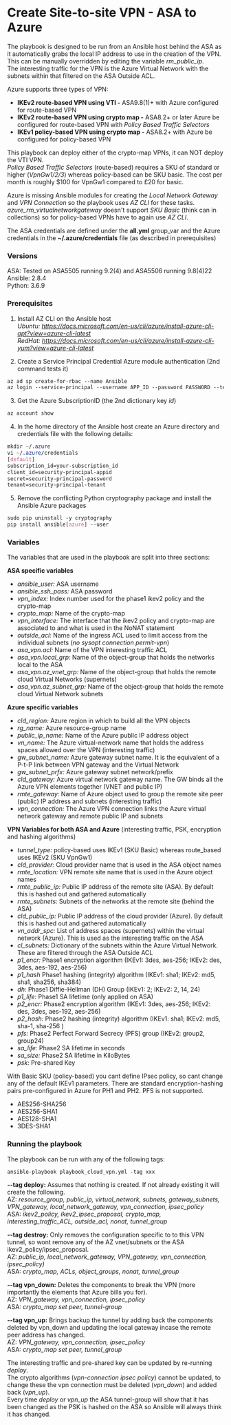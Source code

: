 # Create Site-to-site VPN - ASA to Azure

The playbook is designed to be run from an Ansible host behind the ASA as it automatically grabs the local IP address to use in the creation of the VPN. This can be manually overridden by editing the variable *rm_public_ip*.\
The interesting traffic for the VPN is the Azure Virtual Network with the subnets within that filtered on the ASA Outside ACL.

Azure supports three types of VPN:

- **IKEv2 route-based VPN using VTI -** ASA9.8(1)+ with Azure configured for route-based VPN
- **IKEv2 route-based VPN using crypto map -** ASA8.2+ or later Azure be configured for route-based VPN with *Policy Based Traffic Selectors*
- **IKEv1 policy-based VPN using crypto map -** ASA8.2+ with Azure be configured for policy-based VPN

This playbook can deploy either of the crypto-map VPNs, it can NOT deploy the VTI VPN.\
*Policy Based Traffic Selectors* (route-based) requires a SKU of standard or higher (*VpnGw1/2/3*) whereas policy-based can be SKU basic. The cost per month is roughly $100 for VpnGw1 compared to £20 for basic.

Azure is missing Ansible modules for creating the *Local Network Gateway* and *VPN Connection* so the playbook uses *AZ CLI* for these tasks.
*azure_rm_virtualnetworkgateway* doesn't support *SKU Basic* (think can in collections) so for policy-based VPNs have to again use *AZ CLI*.

The ASA credentials are defined under the **all.yml** group_var and the Azure credentials in the **~/.azure/credentials** file (as described in prerequisites)

### Versions
ASA: Tested on ASA5505 running 9.2(4) and ASA5506 running 9.8(4)22\
Ansible: 2.8.4\
Python: 3.6.9

### Prerequisites
1. Install AZ CLI on the Ansible host\
*Ubuntu: https://docs.microsoft.com/en-us/cli/azure/install-azure-cli-apt?view=azure-cli-latest* \
*RedHat: https://docs.microsoft.com/en-us/cli/azure/install-azure-cli-yum?view=azure-cli-latest*

2. Create a Service Principal Credential Azure module authentication (2nd command tests it)
```css
az ad sp create-for-rbac --name Ansible
az login --service-principal --username APP_ID --password PASSWORD --tenant TENANT_ID
```

3. Get the Azure SubscriptionID (the 2nd dictionary key *id*)
```css
az account show
```

4. In the home directory of the Ansible host create an Azure directory and credentials file with the following details:
```css
mkdir ~/.azure
vi ~/.azure/credentials
[default]
subscription_id=your-subscription_id
client_id=security-principal-appid
secret=security-principal-password
tenant=security-principal-tenant
```

5. Remove the conflicting Python cryptography package and install the Ansible Azure packages
```css
sudo pip uninstall -y cryptography
pip install ansible[azure] --user
```

### Variables
The variables that are used in the playbook are split into three sections:

**ASA specific variables**

- *ansible_user:* ASA username
- *ansible_ssh_pass:* ASA password
- *vpn_index:* Index number used for the phase1 ikev2 policy and the crypto-map
- *crypto_map:* Name of the crypto-map
- *vpn_interface:* The interface that the ikev2 policy and crypto-map are associated to and what is used in the NoNAT statement
- *outside_acl:* Name of the ingress ACL used to limit access from the individual subnets (*no sysopt connection permit-vpn*)
- *asa_vpn.acl:* Name of the VPN interesting traffic ACL
- *asa_vpn.local_grp:* Name of the object-group that holds the networks local to the ASA
- *asa_vpn.az_vnet_grp:* Name of the object-group that holds the remote cloud Virtual Networks (supernets)
- *asa_vpn.az_subnet_grp:* Name of the object-group that holds the remote cloud Virtual Network subnets

**Azure specific variables**

- *cld_region:*  Azure region in which to build all the VPN objects
- *rg_name:* Azure resource-group name
- *public_ip_name:* Name of the Azure public IP address object
- *vn_name:* The Azure virtual-network name that holds the address spaces allowed over the VPN (interesting traffic)
- *gw_subnet_name:* Azure gateway subnet name. It is the equivalent of a P-t-P link between VPN gateway and the Virtual Network
- *gw_subnet_prfx:* Azure gateway subnet network/prefix
- *cld_gateway:* Azure virtual network gateway name. The GW binds all the Azure VPN elements together (VNET and public IP)
- *rmte_gateway:* Name of Azure object used to group the remote site peer (public) IP address and subnets (interesting traffic)
- *vpn_connection:* The Azure VPN connection links the Azure virtual network gateway and remote public IP and subnets

**VPN Variables for both ASA and Azure** (interesting traffic, PSK, encryption and hashing algorithms)

- *tunnel_type:* policy-based uses IKEv1 (SKU Basic) whereas route_based uses IKEv2 (SKU VpnGw1)
- *cld_provider:* Cloud provider name that is used in the ASA object names
- *rmte_location:* VPN remote site name that is used in the Azure object names
- *rmte_public_ip:* Public IP address of the remote site (ASA). By default this is hashed out and gathered automatically
- *rmte_subnets:* Subnets of the networks at the remote site (behind the ASA)
- *cld_public_ip:* Public IP address of the cloud provider (Azure). By default this is hashed out and gathered automatically
- *vn_addr_spc:* List of address spaces (supernets) within the virtual network (Azure). This is used as the interesting traffic on the ASA
- *cl_subnets:* Dictionary of the subnets within the Azure Virtual Network. These are filtered through the ASA Outside ACL
- *p1_encr:* Phase1 encryption algorithm (IKEv1: 3des, aes-256; IKEv2: des, 3des, aes-192, aes-256)
- *p1_hash* Phase1 hashing (integrity) algorithm (IKEv1: sha1; IKEv2: md5, sha1, sha256, sha384)
- *dh:* Phase1 Diffie-Hellman (DH) Group (IKEv1: 2; IKEv2: 2, 14, 24)
- *p1_life:* Phase1 SA lifetime (only applied on ASA)
- *p2_encr:* Phase2 encryption algorithm (IKEv1: 3des, aes-256; IKEv2: des, 3des, aes-192, aes-256)
- *p2_hash:* Phase2 hashing (integrity) algorithm (IKEv1: sha1; IKEv2: md5, sha-1, sha-256 )
- *pfs:* Phase2 Perfect Forward Secrecy (PFS) group (IKEv2: group2, group24)
- *sa_life:* Phase2 SA lifetime in seconds
- *sa_size:* Phase2 SA lifetime in KiloBytes
- *psk:* Pre-shared Key

With Basic SKU (policy-based) you cant define IPsec policy, so cant change any of the default IKEv1 parameters. There are standard encryption-hashing pairs pre-configured in Azure for PH1 and PH2. PFS is not supported.

- AES256-SHA256
- AES256-SHA1
- AES128-SHA1
- 3DES-SHA1

### Running the playbook ###
The playbook can be run with any of the following tags:

`ansible-playbook playbook_cloud_vpn.yml -tag xxx`

**--tag deploy:** Assumes that nothing is created. If not already existing it will create the following.\
AZ: *resource_group, public_ip, virtual_network, subnets, gateway_subnets, VPN_gateway, local_network_gateway, vpn_connection, ipsec_policy*\
ASA: *ikev2_policy, ikev2_ipsec_proposal, crypto_map, interesting_traffic_ACL, outside_acl, nonat, tunnel_group*

**--tag destroy:** Only removes the configuration specific to to this VPN tunnel, so wont remove any of the AZ vnet/subnets or the ASA ikev2_policy/ipsec_proposal.\
AZ: *public_ip, local_network_gateway, VPN_gateway, vpn_connection, ipsec_policy)*\
ASA: *crypto_map, ACLs, object_groups, nonat, tunnel_group*

**--tag vpn_down:**	Deletes the components to break the VPN (more importantly the elements that Azure bills you for).\
AZ: *VPN_gateway, vpn_connection, ipsec_policy*\
ASA: *crypto_map set peer, tunnel-group*

**--tag vpn_up:** Brings backup the tunnel by adding back the components deleted by vpn_down and updating the local gateway incase the remote peer address has changed.\
AZ: *VPN_gateway, vpn_connection, ipsec_policy*\
ASA: *crypto_map set peer, tunnel_group*

The interesting traffic and pre-shared key can be updated by re-running *deploy*.\
The crypto algorithms (*vpn-connection ipsec policy*) cannot be updated, to change these the vpn connection must be deleted (*vpn_down*) and added back (*vpn_up*).\
Every time *deploy* or *vpn_up* the ASA tunnel-group will show that it has been changed as the PSK is hashed on the ASA so Ansible will always think it has changed.
